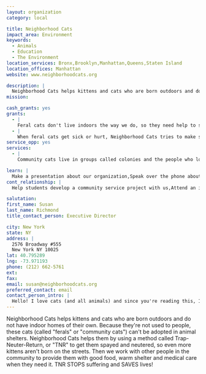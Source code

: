 ```yaml
---
layout: organization
category: local

title: Neighborhood Cats
impact_area: Environment
keywords: 
  - Animals
  - Education
  - The Environment
location_services: Bronx,Brooklyn,Manhattan,Queens,Staten Island
location_offices: Manhattan
website: www.neighborhoodcats.org

description: |
  Neighborhood Cats helps kittens and cats who are born outdoors and do not have indoor homes of their own. Because they're not used to people, these cats (called "ferals" or "community cats") can't be adopted in animal shelters. Neighborhood Cats helps them by using a method called Trap-Neuter-Return, or "TNR" to get them spayed and neutered, so even more kittens aren't born on the streets. Then we work with other people in the community to provide them with good food, warm shelter and medical care when they need it. TNR STOPS suffering and SAVES lives!
mission: 

cash_grants: yes
grants: 
  - |
    Feral cats don't live indoors the way we do, so they need help to stay safe and warm through the cold winter months, and to protect them year-round from rainy weather. Neighborhood Cats has a program called "Gimme Shelter!" to provide shelters for outdoor cats. Every year we buy as many shelters as we can, then we give them to caretakers (people we've trained to look after the cats) all across New York City. The shelters we buy are called "Black Cat Shelters" because they're wrapped in thick, black plastic to protect cats from rain and snow. Once they're stuffed with straw, to insulate them and make them cozy inside, each shelter can keep four cats warm! One shelter costs $15 so a $225 grant would purchase 15 Black Cat Shelters, and would house and protect 60 community cats.
  - |
    When feral cats get sick or hurt, Neighborhood Cats tries to make sure they can see a veterinarian so they can get well. "Shady's Fund"is the name of our critical care fund. Shady's Fund pays for things like medical treatment for cats who are sick and need medicine, or injured and may need surgery. Many older cats stop eating if their teeth hurt so we often need to pay for them to see the dentist! Shady's Fund is important because it helps cats when they need help most. Every cat has different medical needs so the costs to treat them are different too. On average a grant of $300 to Shady's Fund would be an important contribution that could pay for exams, medicine, dental care, x-rays and other things that could save one cat's life.
service_opp: yes
services: 
  - |
    Community cats live in groups called colonies and the people who look after them and feed them every day are called caretakers. Many caretakers don't have a lot of money and it can be hard for them to buy the cat food they need. Neighborhood Cats supports struggling caretakers, like senior citizens, as best we can but there are many thousands of feral cats in New York City and a LOT of mouths to feed! Students can make a big difference for cats and caretakers in need by holding a cat food drive. Wet and dry cat food would be very welcome and would be distributed by Neighborhood Cats to NYC caretakers with greatest need.

learn: |
  Make a presentation about our organization,Speak over the phone about our work
cont_relationship: |
  Help students develop a community service project with us,Attend an in-school Check Award Assembly if we receive a grant,Help students tell local newspapers and media about their grant and/or project with us,Educate the school by leading a workshop

salutation: 
first_name: Susan
last_name: Richmond
title_contact_person: Executive Director

city: New York
state: NY
address: |
  2576 Broadway #555  
  New York NY 10025
lat: 40.795289
lng: -73.971193
phone: (212) 662-5761
ext: 
fax: 
email: susan@neighborhoodcats.org
preferred_contact: email
contact_person_intro: |
  Hello! I love cats (and all animals) and since you're reading this, I'm sure you do too. I have the best job in the world because every day I get to help kittens and cats who are depending on Neighborhood Cats to make their lives better. I've been here for three years; before that I worked at an animal shelter that received Penny Harvest grants. It would be great to work with Penny Harvest again to help more animals!
---
```

Neighborhood Cats helps kittens and cats who are born outdoors and do not have indoor homes of their own. Because they're not used to people, these cats (called "ferals" or "community cats") can't be adopted in animal shelters. Neighborhood Cats helps them by using a method called Trap-Neuter-Return, or "TNR" to get them spayed and neutered, so even more kittens aren't born on the streets. Then we work with other people in the community to provide them with good food, warm shelter and medical care when they need it. TNR STOPS suffering and SAVES lives!